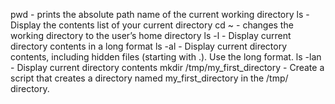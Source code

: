 pwd - prints the absolute path name of the current working directory
ls - Display the contents list of your current directory
cd ~ - changes the working directory to the user’s home directory
ls -l - Display current directory contents in a long format
ls -al - Display current directory contents, including hidden files (starting with .). Use the long format.
ls -lan - Display current directory contents
mkdir /tmp/my_first_directory - Create a script that creates a directory named my_first_directory in the /tmp/ directory.


